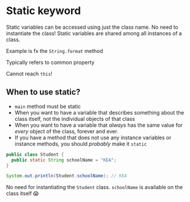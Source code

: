 # Static keyword



Static variables can be accessed using just the class name. No need to instantiate the class! Static variables are shared among all instances of a class. 

Example is fx the `String.format` method

Typically refers to common property

Cannot reach `this`!



## When to use static?

- `main` method must be static
- When you want to have a variable that describes something about the class itself, not the individual objects of that class
- When you want to have a variable that *always* has the same value for *every* object of the class, forever and ever.
- If you have a method that does not use any instance variables or instance methods, you should *probably* make it `static`



```java
public class Student {
  public static String schoolName = "KEA";
}
```



```java
System.out.println(Student.schoolName); // KEA
```

No need for instantiating the `Student` class. `schoolName` is available on the class itself 😱

